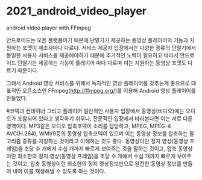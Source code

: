 # 2021_android_video_player
android video player with FFmpeg

안드로이드는 오픈 플랫폼이기 때문에 단말기가 제공하는 동영상 플레이어의 기능과 지원하는 포맷이 제조사마다 다르다.
서비스 제공자 입장에서는 다양한 종류의 단말기에서 동일한 사용자 서비스를 제공해야하기 때문에 추가적인 노력이 필요하고 따라서 안드로이드 단말기는 제공하는 기능이 플레이어 마다 다르며 
이는 지원하는 동영상 포맷도 다르기 때문이다.

그래서 Android 영상 서비스를 위해서 독자적인 영상 플레이어를 갖추는게 좋으므로 대표적인 오픈소스인 FFmpeg(http://ffmpeg.org/)를 이용해 Android 영상 플레이어를 만들었다.

#코덱과 컨테이너 그리고 플레이어
일반적인 사용자 입장에서 동영상(비디오)에는 오디오가 포함되어 있다고 생각하기 쉬우나, 전문적인 입장에서 바라본다면 이는 서로 다른 영역이다.
MP3같은 오디오 압축코덱이 소리를 담당하고, MPEG, MPEG-4 AVC(H.264), WMV9등의 동영상 압축코덱이 있으며 이는 동영상 정보를 압축하는 알고리즘 종류를 지칭하는 것이라고 이해하는 것도 좋다.
동영상이란 정지 영상(동영상 프레임)을 초당 수 개에서 수십 개까지 빠르게 보여주는 것을 말하는 것이고, 압축 동영상이란 최소한의 정지 영상(동영상 프레임)을 초당 수 개에서 수십 개까지 빠르게 보여주는 것이고,
압축 동영상이란 최소한의 정지 영상정보만으로 완전한 동영상 정보를 만들어 내어 이를 재생해낼 수 있도록 하는 것이다.
